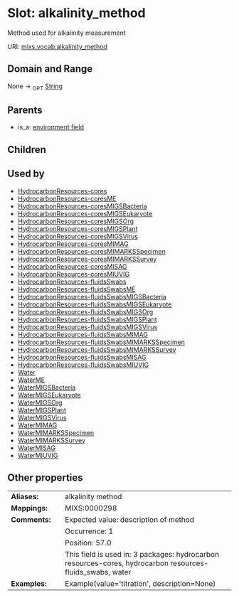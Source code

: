 
# Slot: alkalinity_method


Method used for alkalinity measurement

URI: [mixs.vocab:alkalinity_method](https://w3id.org/mixs/vocab/alkalinity_method)


## Domain and Range

None ->  <sub>OPT</sub> [String](types/String.md)

## Parents

 *  is_a: [environment field](environment_field.md)

## Children


## Used by

 * [HydrocarbonResources-cores](HydrocarbonResources-cores.md)
 * [HydrocarbonResources-coresME](HydrocarbonResources-coresME.md)
 * [HydrocarbonResources-coresMIGSBacteria](HydrocarbonResources-coresMIGSBacteria.md)
 * [HydrocarbonResources-coresMIGSEukaryote](HydrocarbonResources-coresMIGSEukaryote.md)
 * [HydrocarbonResources-coresMIGSOrg](HydrocarbonResources-coresMIGSOrg.md)
 * [HydrocarbonResources-coresMIGSPlant](HydrocarbonResources-coresMIGSPlant.md)
 * [HydrocarbonResources-coresMIGSVirus](HydrocarbonResources-coresMIGSVirus.md)
 * [HydrocarbonResources-coresMIMAG](HydrocarbonResources-coresMIMAG.md)
 * [HydrocarbonResources-coresMIMARKSSpecimen](HydrocarbonResources-coresMIMARKSSpecimen.md)
 * [HydrocarbonResources-coresMIMARKSSurvey](HydrocarbonResources-coresMIMARKSSurvey.md)
 * [HydrocarbonResources-coresMISAG](HydrocarbonResources-coresMISAG.md)
 * [HydrocarbonResources-coresMIUVIG](HydrocarbonResources-coresMIUVIG.md)
 * [HydrocarbonResources-fluidsSwabs](HydrocarbonResources-fluidsSwabs.md)
 * [HydrocarbonResources-fluidsSwabsME](HydrocarbonResources-fluidsSwabsME.md)
 * [HydrocarbonResources-fluidsSwabsMIGSBacteria](HydrocarbonResources-fluidsSwabsMIGSBacteria.md)
 * [HydrocarbonResources-fluidsSwabsMIGSEukaryote](HydrocarbonResources-fluidsSwabsMIGSEukaryote.md)
 * [HydrocarbonResources-fluidsSwabsMIGSOrg](HydrocarbonResources-fluidsSwabsMIGSOrg.md)
 * [HydrocarbonResources-fluidsSwabsMIGSPlant](HydrocarbonResources-fluidsSwabsMIGSPlant.md)
 * [HydrocarbonResources-fluidsSwabsMIGSVirus](HydrocarbonResources-fluidsSwabsMIGSVirus.md)
 * [HydrocarbonResources-fluidsSwabsMIMAG](HydrocarbonResources-fluidsSwabsMIMAG.md)
 * [HydrocarbonResources-fluidsSwabsMIMARKSSpecimen](HydrocarbonResources-fluidsSwabsMIMARKSSpecimen.md)
 * [HydrocarbonResources-fluidsSwabsMIMARKSSurvey](HydrocarbonResources-fluidsSwabsMIMARKSSurvey.md)
 * [HydrocarbonResources-fluidsSwabsMISAG](HydrocarbonResources-fluidsSwabsMISAG.md)
 * [HydrocarbonResources-fluidsSwabsMIUVIG](HydrocarbonResources-fluidsSwabsMIUVIG.md)
 * [Water](Water.md)
 * [WaterME](WaterME.md)
 * [WaterMIGSBacteria](WaterMIGSBacteria.md)
 * [WaterMIGSEukaryote](WaterMIGSEukaryote.md)
 * [WaterMIGSOrg](WaterMIGSOrg.md)
 * [WaterMIGSPlant](WaterMIGSPlant.md)
 * [WaterMIGSVirus](WaterMIGSVirus.md)
 * [WaterMIMAG](WaterMIMAG.md)
 * [WaterMIMARKSSpecimen](WaterMIMARKSSpecimen.md)
 * [WaterMIMARKSSurvey](WaterMIMARKSSurvey.md)
 * [WaterMISAG](WaterMISAG.md)
 * [WaterMIUVIG](WaterMIUVIG.md)

## Other properties

|  |  |  |
| --- | --- | --- |
| **Aliases:** | | alkalinity method |
| **Mappings:** | | MIXS:0000298 |
| **Comments:** | | Expected value: description of method |
|  | | Occurrence: 1 |
|  | | Position: 57.0 |
|  | | This field is used in: 3 packages: hydrocarbon resources-cores, hydrocarbon resources-fluids_swabs, water |
| **Examples:** | | Example(value='titration', description=None) |

